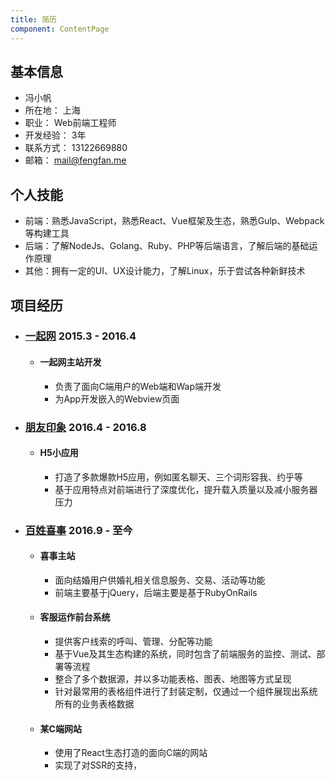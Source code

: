 ```yaml
---
title: 简历
component: ContentPage
---
```

## 基本信息

- 冯小帆
- 所在地： 上海
- 职业： Web前端工程师
- 开发经验： 3年
- 联系方式： 13122669880
- 邮箱： mail@fengfan.me

## 个人技能

- 前端：熟悉JavaScript，熟悉React、Vue框架及生态，熟悉Gulp、Webpack等构建工具
- 后端：了解NodeJs、Golang、Ruby、PHP等后端语言，了解后端的基础运作原理
- 其他：拥有一定的UI、UX设计能力，了解Linux，乐于尝试各种新鲜技术

## 项目经历

- ### [一起网](http://yiqixxx.com) 2015.3 - 2016.4
  - #### 一起网主站开发
    - 负责了面向C端用户的Web端和Wap端开发
    - 为App开发嵌入的Webview页面

- ### [朋友印象](http://pyyx.com) 2016.4 - 2016.8
  - #### H5小应用
    - 打造了多款爆款H5应用，例如匿名聊天、三个词形容我、约乎等
    - 基于应用特点对前端进行了深度优化，提升载入质量以及减小服务器压力
- ### [百姓喜事](https://baixingxishi.com) 2016.9 - 至今
  - #### 喜事主站
    - 面向结婚用户供婚礼相关信息服务、交易、活动等功能
    - 前端主要基于jQuery，后端主要是基于RubyOnRails
  - #### 客服运作前台系统
    - 提供客户线索的呼叫、管理、分配等功能
    - 基于Vue及其生态构建的系统，同时包含了前端服务的监控、测试、部署等流程
    - 整合了多个数据源，并以多功能表格、图表、地图等方式呈现
    - 针对最常用的表格组件进行了封装定制，仅通过一个组件展现出系统所有的业务表格数据
  - #### 某C端网站
    - 使用了React生态打造的面向C端的网站
    - 实现了对SSR的支持，
